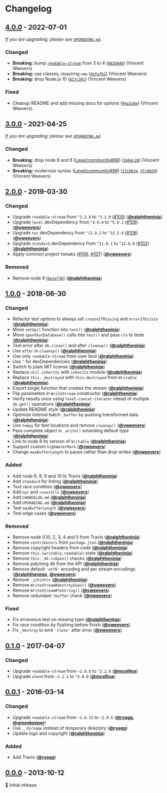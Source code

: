 # Changelog

## [4.0.0] - 2022-07-01

_If you are upgrading: please see [`UPGRADING.md`](UPGRADING.md)._

### Changed

- **Breaking:** bump [`readable-stream`](https://github.com/nodejs/readable-stream) from 3 to 4 ([`082b8d6`](https://github.com/Level/level-ws/commit/082b8d6)) (Vincent Weevers)
- **Breaking:** use classes, requiring `new` ([`dafafb2`](https://github.com/Level/level-ws/commit/dafafb2)) (Vincent Weevers)
- **Breaking:** drop Node.js 10 ([`817c30c`](https://github.com/Level/level-ws/commit/817c30c)) (Vincent Weevers)

### Fixed

- Cleanup README and add missing docs for options ([`94a2a8e`](https://github.com/Level/level-ws/commit/94a2a8e)) (Vincent Weevers).

## [3.0.0] - 2021-04-25

_If you are upgrading: please see [`UPGRADING.md`](UPGRADING.md)._

### Changed

- **Breaking:** drop node 6 and 8 ([Level/community#98](https://github.com/Level/community/issues/98)) ([`2b04c28`](https://github.com/Level/level-ws/commit/2b04c28)) (Vincent Weevers)
- **Breaking:** modernize syntax ([Level/community#98](https://github.com/Level/community/issues/98)) ([`2319634`](https://github.com/Level/level-ws/commit/2319634), [`3fc0829`](https://github.com/Level/level-ws/commit/3fc0829)) (Vincent Weevers)

## [2.0.0] - 2019-03-30

### Changed

- Upgrade `readable-stream` from `^2.2.8` to `^3.1.0` ([#105](https://github.com/Level/level-ws/issues/105)) ([**@ralphtheninja**](https://github.com/ralphtheninja))
- Upgrade `level` devDependency from `^4.0.0` to `^5.0.1` ([#109](https://github.com/Level/level-ws/issues/109)) ([**@vweevers**](https://github.com/vweevers))
- Upgrade `nyc` devDependency from `^12.0.2` to `^13.2.0` ([#108](https://github.com/Level/level-ws/issues/108)) ([**@vweevers**](https://github.com/vweevers))
- Upgrade `standard` devDependency from `^11.0.1` to `^12.0.0` ([#102](https://github.com/Level/level-ws/issues/102)) ([**@ralphtheninja**](https://github.com/ralphtheninja))
- Apply common project tweaks ([#106](https://github.com/Level/level-ws/issues/106), [#107](https://github.com/Level/level-ws/issues/107)) ([**@vweevers**](https://github.com/vweevers))

### Removed

- Remove node 9 ([`6e1ef3b`](https://github.com/Level/level-ws/commit/6e1ef3b)) ([**@ralphtheninja**](https://github.com/ralphtheninja))

## [1.0.0] - 2018-06-30

### Changed

- Refactor test options to always set `createIfMissing` and `errorIfExists` ([**@ralphtheninja**](https://github.com/ralphtheninja))
- Move `setUp()` function into `test()` ([**@ralphtheninja**](https://github.com/ralphtheninja))
- Move `openTestDatabase()` calls into `test()` and pass `ctx` to tests ([**@ralphtheninja**](https://github.com/ralphtheninja))
- Test error after `db.close()` and after `cleanup()` ([**@ralphtheninja**](https://github.com/ralphtheninja))
- Use `after` in `cleanup()` ([**@ralphtheninja**](https://github.com/ralphtheninja))
- Use only `readable-stream` from user land ([**@ralphtheninja**](https://github.com/ralphtheninja))
- Use `^` for devDependencies ([**@ralphtheninja**](https://github.com/ralphtheninja))
- Switch to plain MIT license ([**@ralphtheninja**](https://github.com/ralphtheninja))
- Replace `util.inherits` with `inherits` module ([**@ralphtheninja**](https://github.com/ralphtheninja))
- Replace `this._destroyed` with `this.destroyed` from `Writable` ([**@ralphtheninja**](https://github.com/ralphtheninja))
- Export single function that creates the stream ([**@ralphtheninja**](https://github.com/ralphtheninja))
- Flip parameters in `WriteStream` constructor ([**@ralphtheninja**](https://github.com/ralphtheninja))
- Verify results once using `level-concat-iterator` intead of multiple `db.get()` operations ([**@ralphtheninja**](https://github.com/ralphtheninja))
- Update README style ([**@ralphtheninja**](https://github.com/ralphtheninja))
- Optimize internal batch `_buffer` by pushing transformed data ([**@ralphtheninja**](https://github.com/ralphtheninja))
- Use `tempy` for test locations and remove `cleanup()` ([**@vweevers**](https://github.com/vweevers))
- Pass complete object in `_write()` extending default type ([**@ralphtheninja**](https://github.com/ralphtheninja))
- Link to node 8 lts version of `Writable` ([**@ralphtheninja**](https://github.com/ralphtheninja))
- Support custom `highWaterMark` ([**@vweevers**](https://github.com/vweevers))
- Change `maxBufferLength` to pause rather than drop writes ([**@vweevers**](https://github.com/vweevers))

### Added

- Add node 6, 8, 9 and 10 to Travis ([**@ralphtheninja**](https://github.com/ralphtheninja))
- Add `standard` for linting ([**@ralphtheninja**](https://github.com/ralphtheninja))
- Test race condition ([**@vweevers**](https://github.com/vweevers))
- Add `nyc` and `coveralls` ([**@vweevers**](https://github.com/vweevers))
- Add `CHANGELOG.md` ([**@ralphtheninja**](https://github.com/ralphtheninja))
- Add `UPGRADING.md` ([**@ralphtheninja**](https://github.com/ralphtheninja))
- Test `maxBufferLength` ([**@vweevers**](https://github.com/vweevers))
- Test edge cases ([**@vweevers**](https://github.com/vweevers))

### Removed

- Remove node 0.10, 2, 3, 4 and 5 from Travis ([**@ralphtheninja**](https://github.com/ralphtheninja))
- Remove `contributors` from `package.json` ([**@ralphtheninja**](https://github.com/ralphtheninja))
- Remove copyright headers from code ([**@ralphtheninja**](https://github.com/ralphtheninja))
- Remove `this.{writable,readable}` state ([**@ralphtheninja**](https://github.com/ralphtheninja))
- Remove `this._db.isOpen()` checks ([**@ralphtheninja**](https://github.com/ralphtheninja))
- Remove patching db from the API ([**@ralphtheninja**](https://github.com/ralphtheninja))
- Remove default `'utf8'` encoding and per stream encodings ([**@ralphtheninja**](https://github.com/ralphtheninja), [**@vweevers**](https://github.com/vweevers))
- Remove `.jshintrc` ([**@ralphtheninja**](https://github.com/ralphtheninja))
- Remove `WriteStream#destroySoon()` ([**@vweevers**](https://github.com/vweevers))
- Remove `WriteStream#toString()` ([**@vweevers**](https://github.com/vweevers))
- Remove redundant `!buffer` check ([**@vweevers**](https://github.com/vweevers))

### Fixed

- Fix erroneous test on missing type ([**@ralphtheninja**](https://github.com/ralphtheninja))
- Fix race condition by flushing before finish ([**@vweevers**](https://github.com/vweevers))
- Fix `_destroy` to emit `'close'` after error ([**@vweevers**](https://github.com/vweevers))

## [0.1.0] - 2017-04-07

### Changed

- Upgrade `readable-stream` from `~2.0.6` to `^2.2.8` ([**@mcollina**](https://github.com/mcollina))
- Upgrade `xtend` from `~2.2.1` to `^4.0.0` ([**@mcollina**](https://github.com/mcollina))

## [0.0.1] - 2016-03-14

### Changed

- Upgrade `readable-stream` from `~1.0.15` to `~2.0.6` ([**@rvagg**](https://github.com/rvagg), [**@greenkeeper**](https://github.com/greenkeeper))
- Use `__dirname` instead of temporary directory ([**@rvagg**](https://github.com/rvagg))
- Update logo and copyright ([**@ralphtheninja**](https://github.com/ralphtheninja))

### Added

- Add Travis ([**@rvagg**](https://github.com/rvagg))

## [0.0.0] - 2013-10-12

:seedling: Initial release.

[4.0.0]: https://github.com/Level/level-ws/releases/tag/v4.0.0

[3.0.0]: https://github.com/Level/level-ws/compare/v2.0.0...v3.0.0

[2.0.0]: https://github.com/Level/level-ws/compare/v1.0.0...v2.0.0

[1.0.0]: https://github.com/Level/level-ws/compare/v0.1.0...v1.0.0

[0.1.0]: https://github.com/Level/level-ws/compare/v0.0.1...v0.1.0

[0.0.1]: https://github.com/Level/level-ws/compare/v0.0.0...v0.0.1

[0.0.0]: https://github.com/Level/level-ws/releases/tag/v0.0.0
